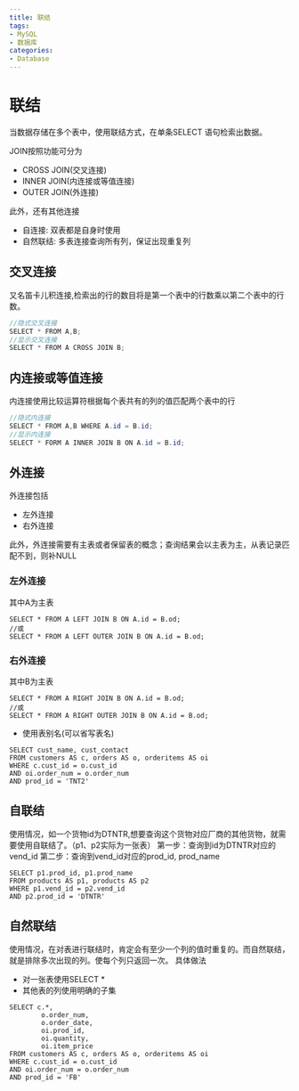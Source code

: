 ```yaml
---
title: 联结
tags: 
- MySQL
- 数据库
categories: 
- Database
---
```



# 联结

当数据存储在多个表中，使用联结方式，在单条SELECT 语句检索出数据。

JOIN按照功能可分为
- CROSS JOIN(交叉连接)
- INNER JOIN(内连接或等值连接)
- OUTER JOIN(外连接)

此外，还有其他连接
- 自连接: 双表都是自身时使用
- 自然联结: 多表连接查询所有列，保证出现重复列

## 交叉连接

又名笛卡儿积连接,检索出的行的数目将是第一个表中的行数乘以第二个表中的行数。

```java
//隐式交叉连接
SELECT * FROM A,B;
//显示交叉连接
SELECT * FROM A CROSS JOIN B;
```

## 内连接或等值连接

内连接使用比较运算符根据每个表共有的列的值匹配两个表中的行

```java
//隐式内连接
SELECT * FROM A,B WHERE A.id = B.id;
//显示内连接
SELECT * FORM A INNER JOIN B ON A.id = B.id;
```

## 外连接

外连接包括
- 左外连接
- 右外连接

此外，外连接需要有主表或者保留表的概念；查询结果会以主表为主，从表记录匹配不到，则补NULL

### 左外连接

其中A为主表
```
SELECT * FROM A LEFT JOIN B ON A.id = B.od;
//或
SELECT * FROM A LEFT OUTER JOIN B ON A.id = B.od;
```

### 右外连接

其中B为主表
```
SELECT * FROM A RIGHT JOIN B ON A.id = B.od;
//或
SELECT * FROM A RIGHT OUTER JOIN B ON A.id = B.od;
```

- 使用表别名(可以省写表名)
```
SELECT cust_name, cust_contact
FROM customers AS c, orders AS o, orderitems AS oi
WHERE c.cust_id = o.cust_id
AND oi.order_num = o.order_num
AND prod_id = 'TNT2'
```

## 自联结

使用情况，如一个货物id为DTNTR,想要查询这个货物对应厂商的其他货物，就需要使用自联结了。（p1、p2实际为一张表）
第一步：查询到id为DTNTR对应的vend_id
第二步：查询到vend_id对应的prod_id, prod_name
```
SELECT p1.prod_id, p1.prod_name
FROM products AS p1, products AS p2
WHERE p1.vend_id = p2.vend_id
AND p2.prod_id = 'DTNTR'
```

## 自然联结
使用情况，在对表进行联结时，肯定会有至少一个列的值时重复的。而自然联结，就是排除多次出现的列。使每个列只返回一次。
具体做法
- 对一张表使用SELECT *
- 其他表的列使用明确的子集

```
SELECT c.*, 
		o.order_num,
		o.order_date,
		oi.prod_id, 
		oi.quantity, 
		oi.item_price
FROM customers AS c, orders AS o, orderitems AS oi
WHERE c.cust_id = o.cust_id
AND oi.order_num = o.order_num
AND prod_id = 'FB'
```
